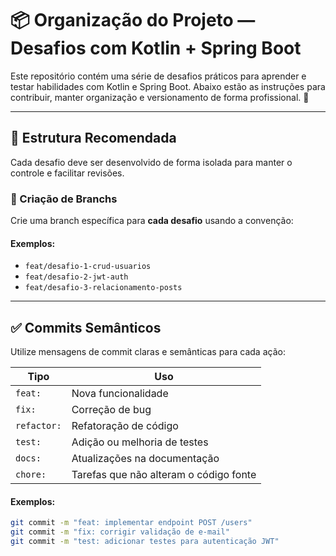 # 📦 Organização do Projeto — Desafios com Kotlin + Spring Boot

Este repositório contém uma série de desafios práticos para aprender e testar habilidades com Kotlin e Spring Boot. Abaixo estão as instruções para contribuir, manter organização e versionamento de forma profissional. 🚀

---

## 🧱 Estrutura Recomendada

Cada desafio deve ser desenvolvido de forma isolada para manter o controle e facilitar revisões.

### 🌿 Criação de Branchs

Crie uma branch específica para **cada desafio** usando a convenção:


#### Exemplos:
- `feat/desafio-1-crud-usuarios`
- `feat/desafio-2-jwt-auth`
- `feat/desafio-3-relacionamento-posts`

---

## ✅ Commits Semânticos

Utilize mensagens de commit claras e semânticas para cada ação:

| Tipo     | Uso                                     |
|----------|-----------------------------------------|
| `feat:`  | Nova funcionalidade                     |
| `fix:`   | Correção de bug                         |
| `refactor:` | Refatoração de código                 |
| `test:`  | Adição ou melhoria de testes            |
| `docs:`  | Atualizações na documentação            |
| `chore:` | Tarefas que não alteram o código fonte  |

#### Exemplos:
```bash
git commit -m "feat: implementar endpoint POST /users"
git commit -m "fix: corrigir validação de e-mail"
git commit -m "test: adicionar testes para autenticação JWT"
